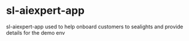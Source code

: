 # sl-aiexpert-app
sl-aiexpert-app used to help onboard customers to sealights and provide details for the demo env
